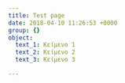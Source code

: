 ```yaml
---
title: Test page
date: 2018-04-10 11:26:53 +0000
group: {}
object:
  text_1: Κείμενο 1
  text_2: Κείμενο 2
  text_3: Κείμενο 3

---
```

